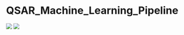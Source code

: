 # QSAR_Machine_Learning_Pipeline


<img src="https://github.com/mhlee216/QSAR_Machine_Learning_Pipeline/blob/main/pipeline.png">

<img src="https://github.com/mhlee216/QSAR_Machine_Learning_Pipeline/blob/main/results.png">

